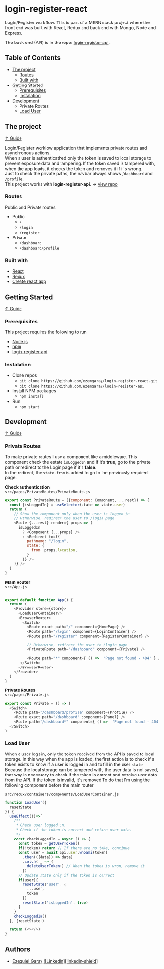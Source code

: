 # login-register-react  
Login/Register workflow. This is part of a MERN stack project where the front end was built with React, Redux and back end with Mongo, Node and Express.

The back end (API) is in the repo: [login-register-api](https://github.com/ezemgaray/login-register-api).

## Table of Contents

- [The project](#the-project)
  - [Routes](#routes)
  - [Built with](#built-with)
- [Getting Started](#getting-tarted)
  - [Prerequisites](#prerequisites)
  - [Instalation](#instalation)
- [Development](#development)
  - [Private Routes](#private-routes)
  - [Load User](#load-user)


## The project  
[&#8593; Guide](#table-of-content)

Login/Register worklow application that implements private routes and asynchronous actions.  
When a user is authenticathed only the token is saved to local storage to prevent esposure data and tampering.
If the token saved is tampered with, when the app loads, it checks the token and removes it if it's wrong.  
Just to check the private paths, the navbar always shows `/dashboard` and `/profile`.  
This project works with **login-register-api**. -> [view repo](https://github.com/ezemgaray/login-register-api)

### Routes
  Public and Private routes

- Public
  - `/`
  - `/login`
  - `/register`
- Private
  - `/dashboard`
  - `/dashboard/profile`

### Built with

- [React](https://reactjs.org)
- [Redux](https://redux.js.org)
- [Create react app](https://create-react-app.dev/)

## Getting Started
[&#8593; Guide](#table-of-content)

### Prerequisites
This project requires the following to run

- [Node js](https://nodejs.org/en/)
- [npm](https://www.npmjs.com/)
- [login-register-api](https://github.com/ezemgaray/login-register-api)

### Instalation 

- Clone repos
  - `git clone https://github.com/ezemgaray/login-register-react.git`
  - `git clone https://github.com/ezemgaray/login-register-api`
- Install NPM packages
  - `npm install`
- Run
  - `npm start`

## Development
[&#8593; Guide](#table-of-content)

### Private Routes

To make private routes I use a component like a middleware. This component check the estate `isLoggedIn` and if it's **true**, go to the private path or redirect to the Login page if it's **false**.  
In the redirect, the `state.from` is added to go to the previously required page.

**Check authentication**  
`src/pages/PrivateRoutes/PrivateRoute.js`

```javascript
export const PrivateRoute = ({component: Component, ...rest}) => {
  const {isLoggedIn} = useSelector(state => state.user)
  return (
    // Show the component only when the user is logged in
    // Otherwise, redirect the user to /login page
    <Route {...rest} render={ props => (
      isLoggedIn
        ? <Component {...props} />
        : <Redirect to={{
          pathname: "/login",
          state: {
            from: props.location,
          }
        }} />
    )} />
  )
}
```


**Main Router**  
`src/App.js`

```javascript

export default function App() {
  return (
    <Provider store={store}>
      <LoadUserContainer/>
      <BrowserRouter>
        <Switch>
          <Route exact path="/" component={HomePage} />
          <Route path="/login" component={LoginContainer} />
          <Route path="/register" component={RegisterContainer} />

          // Otherwise, redirect the user to /login page
          <PrivateRoute path="/dashboard" component={Private} />

          <Route path="*" component={ () =>  'Page not found - 404' } />
       </Switch>
      </BrowserRouter>
    </Provider>
  )
}
```

**Private Routes**  
`src/pages/Private.js`

```javascript
export const Private = () => (
  <Switch>
    <Route path="/dashboard/profile" component={Profile} />
    <Route exact path="/dashboard" component={Panel} />
    <Route path="/dashboard*" component={ () =>  'Page not found - 404' } />
  </Switch>
)
```

### Load User

When a user logs in, only the token received from the API is saved to local storage. In this way when the app is loaded, the first action is to check if a token exists to know if a user is logged in and to fill in the user `state`.
Because the local storage can be tampered with, the user data is not saved, that way is necessary to check if the token is correct and retreive user data from the API. If the token is invalid, it's removed
To do that I'm using the following component before the main router

`src/redux/containers/components/LoadUserContainer.js`

```javascript
function LoadUser({
  resetState
}) {
  useEffect(()=>{
    /**
     * Check user logged in. 
     * Check if the token is correck and return user data.
     */
    const checkLoggedIn = async () => {
      const token = getUserToken()
      if(!token) return // If there are no toke, continue
      const user = await api.user.whoami(token)
        .then(({data}) => data)
        .catch( _ => {
          deleteUserToken() // When the token is wron, remove it
        })
      // Update state only if the token is correct
      if(user){
        resetState('user', {
          ...user,
          token
        })
        resetState('isLoggedIn', true)
      }
    }
    checkLoggedIn()
  }, [resetState])

  return (<></>)
}
```

## Authors

- [Ezequiel Garay](https://github.com/ezemgaray) [![LinkedIn][linkedin-shield]][linkedin-url]



[linkedin-url]: https://linkedin.com/in/ezequiel-garay
